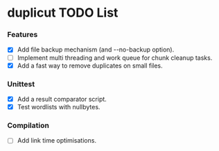 duplicut TODO List
==================

### Features
- [x] Add file backup mechanism (and --no-backup option).
- [ ] Implement multi threading and work queue for chunk cleanup tasks.
- [x] Add a fast way to remove duplicates on small files.

### Unittest
- [x] Add a result comparator script.
- [x] Test wordlists with nullbytes.

### Compilation
- [ ] Add link time optimisations.
